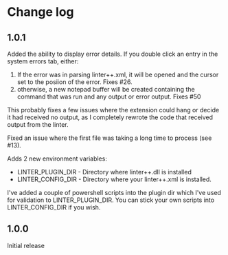 # Change log

## 1.0.1

Added the ability to display error details. If you double click an entry in the system errors tab, either:

1. If the error was in parsing linter++.xml, it will be opened and the cursor set to the posiion of the error. Fixes #26.
1. otherwise, a new notepad buffer will be created containing the command that was run and any output or error output. Fixes #50

This probably fixes a few issues where the extension could hang or decide it had received no output, as I completely rewrote the code that received output from the linter.

Fixed an issue where the first file was taking a long time to process (see #13).

Adds 2 new environment variables:
- LINTER_PLUGIN_DIR - Directory where linter++.dll is installed
- LINTER_CONFIG_DIR - Directory where your linter++.xml is installed.

I've added a couple of powershell scripts into the plugin dir which I've used for validation to LINTER_PLUGIN_DIR. You can stick your own scripts into LINTER_CONFIG_DIR if you wish.

## 1.0.0

Initial release
